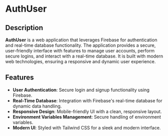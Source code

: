 # AuthUser

## Description

**AuthUser** is a web application that leverages Firebase for authentication and real-time database functionality. The application provides a secure, user-friendly interface with features to manage user accounts, perform secure logins, and interact with a real-time database. It is built with modern web technologies, ensuring a responsive and dynamic user experience.

## Features

- **User Authentication**: Secure login and signup functionality using Firebase.
- **Real-Time Database**: Integration with Firebase's real-time database for dynamic data handling.
- **Responsive Design**: Mobile-friendly UI with a clean, responsive layout.
- **Environment Variables Management**: Secure handling of environment variables.
- **Modern UI**: Styled with Tailwind CSS for a sleek and modern interface.

